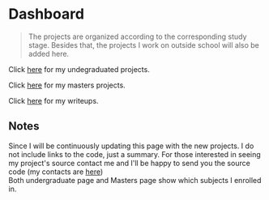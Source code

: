 # Dashboard

> The projects are organized according to the corresponding study stage. Besides that, the projects I work on outside school will also be added here.

Click [here](Undergraduate.md) for my undegraduated projects.  

Click [here](Masters.md) for my masters projects.

Click [here](../writeups/README.md) for my writeups.

## Notes

Since I will be continuously updating this page with the new projects. I do not include links to the code, just a summary. For those interested in seeing my project's source contact me and I'll be happy to send you the source code (my contacts are [here](../../README.md))  
Both undergraduate page and Masters page show which subjects I enrolled in.
